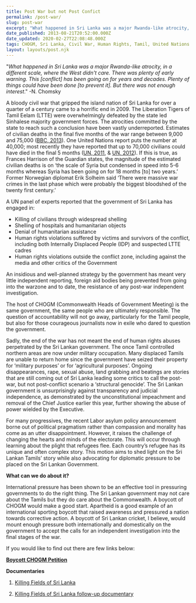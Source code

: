 ```yaml
---
title: Post War but not Post Confict
permalink: /post-war/
slug: post-war
excerpt: "What happened in Sri Lanka was a major Rwanda-like atrocity, in a different scale, where the West didn't care. There was plenty of early warning. This conflict has been going on for years and decades. Plenty of things could have been done to prevent it. But there was not enough interest"
date_published: 2013-08-21T20:52:00.000Z
date_updated: 2020-02-27T22:08:48.000Z
tags: CHOGM, Sri Lanka, Civil War, Human Rights, Tamil, United Nations
layout: layouts/post.njk
---
```


"*What happened in Sri Lanka was a major Rwanda-like atrocity, in a different scale, where the West didn't care. There was plenty of early warning. This [conflict] has been going on for years and decades. Plenty of things could have been done [to prevent it]. But there was not enough interest*." -N. Chomsky

A bloody civil war that gripped the island nation of Sri Lanka for over a quarter of a century came to a horrific end in 2009. The Liberation Tigers of Tamil Eelam (LTTE) were overwhelmingly defeated by the state led Sinhalese majority government forces. The atrocities committed by the state to reach such a conclusion have been vastly underreported. Estimates of civilian deaths in the final five months of the war range between 9,000 and 75,000 ([BBC, 2013](http://www.bbc.co.uk/news/world-asia-21873551)). One United Nations report puts the number at 40,000; most recently they have reported that up to 70,000 civilians could have died in the final 5 months ([UN, 2011](http://www.un.org/News/dh/infocus/Sri_Lanka/POE_Report_Full.pdf), & [UN, 2012](http://www.un.org/News/dh/infocus/Sri_Lanka/The_Internal_Review_Panel_report_on_Sri_Lanka.pdf)). If this is true, as Frances Harrison of the Guardian states, the magnitude of the estimated civilian deaths is on ‘the scale of Syria but condensed in speed into 5-6 months whereas Syria has been going on for 18 months [to] two years.’ Former Norwegian diplomat Erik Solheim said ‘There were massive war crimes in the last phase which were probably the biggest bloodshed of the twenty first century.’

A UN panel of experts reported that the government of Sri Lanka has engaged in:

- Killing of civilians through widespread shelling
- Shelling of hospitals and humanitarian objects
- Denial of humanitarian assistance
- Human rights violations suffered by victims and survivors of the conflict, including both Internally Displaced People (IDP) and suspected LTTE cadres
- Human rights violations outside the conflict zone, including against the media and other critics of the Government

An insidious and well-planned strategy by the government has meant very little independent reporting, foreign aid bodies being prevented from going into the warzone and to date, the resistance of any post-war independent investigation.

The host of CHOGM (Commonwealth Heads of Government Meeting) is the same government, the same people who are ultimately responsible. The question of accountability will not go away, particularly for the Tamil people, but also for those courageous journalists now in exile who dared to question the government.

Sadly, the end of the war has not meant the end of human rights abuses perpetrated by the Sri Lankan government. The once Tamil controlled northern areas are now under military occupation. Many displaced Tamils are unable to return home since the government have seized their property for ‘military purposes’ or for ‘agricultural purposes’. Ongoing disappearances, rape, sexual abuse, land grabbing and beatings are stories that are still coming out of Sri Lanka leading some critics to call the post-war, but not post-conflict scenario a ‘structural genocide’. The Sri Lankan government is unsurprisingly against transparency and judicial independence, as demonstrated by the unconstitutional impeachment and removal of the Chief Justice earlier this year, further showing the abuse of power wielded by the Executive.

For many progressives, the recent Labor asylum policy announcement borne out of political pragmatism rather than compassion and morality has come as an utter disappointment. However, it raises the challenge of changing the hearts and minds of the electorate. This will occur through learning about the plight that refugees flee. Each country’s refugee has its unique and often complex story. This motion aims to shed light on the Sri Lankan Tamils’ story while also advocating for diplomatic pressure to be placed on the Sri Lankan Government.

**What can we do about it?**

International pressure has been shown to be an effective tool in pressuring governments to do the right thing. The Sri Lankan government may not care about the Tamils but they do care about the Commonwealth. A boycott of CHOGM would make a good start. Apartheid is a good example of an international sporting boycott that raised awareness and pressured a nation towards corrective action. A boycott of Sri Lankan cricket, I believe, would mount enough pressure both internationally and domestically on the government to accept the calls for an independent investigation into the final stages of the war.

If you would like to find out there are few links below:

**[Boycott CHOGM Petition](https://www.change.org/en-AU/petitions/prime-minister-reconsider-chogm-2013-in-sri-lanka)**

**Documentaries**

1. [Killing Fields of Sri Lanka](https://www.youtube.com/watch?v=r3yPzyM0KMU&amp;bpctr=1582841718)

2. [Killing Fields of Sri Lanka follow-up documentary](https://www.youtube.com/watch?v=EWzlQeVKcUg)
